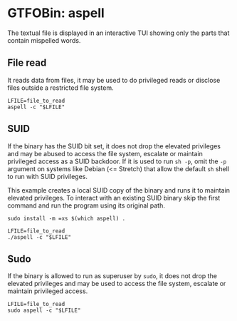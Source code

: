 # GTFOBin: aspell

The textual file is displayed in an interactive TUI showing only the parts that contain mispelled words.

## File read

It reads data from files, it may be used to do privileged reads or disclose files outside a restricted file system.

```
LFILE=file_to_read
aspell -c "$LFILE"
```

## SUID

If the binary has the SUID bit set, it does not drop the elevated privileges and may be abused to access the file system, escalate or maintain privileged access as a SUID backdoor. If it is used to run `sh -p`, omit the `-p` argument on systems like Debian (<= Stretch) that allow the default `sh` shell to run with SUID privileges.

This example creates a local SUID copy of the binary and runs it to maintain elevated privileges. To interact with an existing SUID binary skip the first command and run the program using its original path.

```
sudo install -m =xs $(which aspell) .

LFILE=file_to_read
./aspell -c "$LFILE"
```

## Sudo

If the binary is allowed to run as superuser by `sudo`, it does not drop the elevated privileges and may be used to access the file system, escalate or maintain privileged access.

```
LFILE=file_to_read
sudo aspell -c "$LFILE"
```